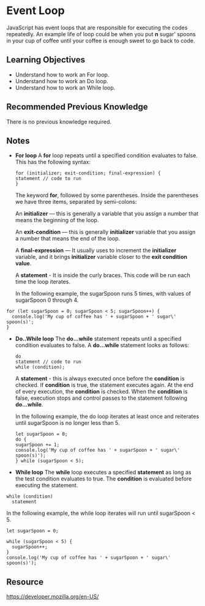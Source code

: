 # Event Loop

JavaScript has event loops that are responsible for executing the codes repeatedly. An example life of loop could be when you put **n** sugar' spoons in your cup of coffee until your coffee is enough sweet to go back to code.

## Learning Objectives

- Understand how to work an For loop.
- Understand how to work an Do loop.
- Understand how to work an While loop.

## Recommended Previous Knowledge

There is no previous knowledge required.

## Notes

- **For loop**
  A **for** loop repeats until a specified condition evaluates to false. This has the following syntax:

  ```
  for (initializer; exit-condition; final-expression) {
  statement // code to run
  }
  ```

  The keyword **for**, followed by some parentheses.
  Inside the parentheses we have three items, separated by semi-colons:

  An **initializer** — this is generally a variable that you assign a number that means the beginning of the loop.

  An **exit-condition** — this is generally **initializer** variable that you assign a number that means the end of the loop.

  A **final-expression** — It usually uses to increment the **initializer** variable, and it brings **initializer** variable closer to the **exit condition value**.

  A **statement** - It is inside the curly braces. This code will be run each time the loop iterates.

  In the following example, the sugarSpoon runs 5 times, with values of sugarSpoon 0 through 4.

```
for (let sugarSpoon = 0; sugarSpoon < 5; sugarSpoon++) {
  console.log('My cup of coffee has ' + sugarSpoon + ' sugar\' spoon(s)';
}
```

- **Do..While loop**
  The **do...while** statement repeats until a specified condition evaluates to false. A **do...while** statement looks as follows:

  ```
  do
  statement // code to run
  while (condition);
  ```

  A **statement** - this is always executed once before the **condition** is checked. If **condition** is true, the statement executes again. At the end of every execution, the **condition** is checked. When the **condition** is false, execution stops and control passes to the statement following **do...while**.

  In the following example, the do loop iterates at least once and reiterates until sugarSpoon is no longer less than 5.

  ```
  let sugarSpoon = 0;
  do {
  sugarSpoon += 1;
  console.log('My cup of coffee has ' + sugarSpoon + ' sugar\' spoon(s)');
  } while (sugarSpoon < 5);
  ```

- **While loop**
  The **while** loop executes a specified **statement** as long as the test condition evaluates to true. The **condition** is evaluated before executing the statement.

```
while (condition)
  statement
```

In the following example, the while loop iterates will run until sugarSpoon < 5.

```
let sugarSpoon = 0;

while (sugarSpoon < 5) {
  sugarSpoon++;
}
console.log('My cup of coffee has ' + sugarSpoon + ' sugar\' spoon(s)');
```

## Resource

https://developer.mozilla.org/en-US/
